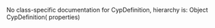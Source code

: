 No class-specific documentation for CypDefinition, hierarchy is: 
Object
  CypDefinition( properties)
